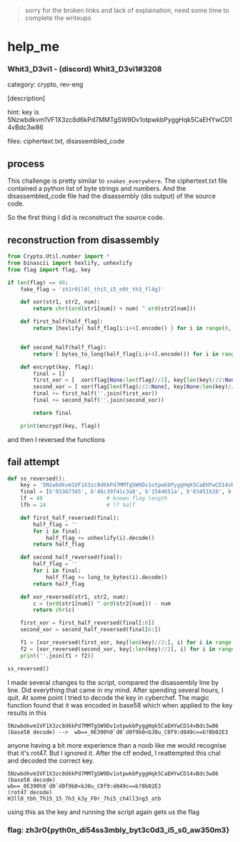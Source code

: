 > sorry for the broken links and lack of explaination, need some time to complete the writeups
# help_me
### Whit3_D3vi1 - (discord) Whit3_D3vi1#3208

category: crypto, rev-eng

[description]

hint: key is 5Nzwbdkvm1VF1X3zc8d6kPd7MMTgSW9Dv1otpwkbPyggHqk5CaEHYwCD14vBdc3w86

files: ciphertext.txt, disassembled_code

## process
This challenge is pretty similar to `snakes_everywhere`.
The ciphertext.txt file contained a python list of byte strings and numbers.
And the disassembled_code file had the disassembly (dis output) of the source code.

So the first thing I did is reconstruct the source code.
## reconstruction from disassembly
```python
from Crypto.Util.number import *
from binascii import hexlify, unhexlify
from flag import flag, key

if len(flag) == 48:
	fake_flag = 'zh3r0{l0l_thi5_i5_n0t_th3_fl4g}'

	def xor(str1, str2, num):
		return chr((ord(str1[num]) + num) ^ ord(str2[num]))

	def first_half(half_flag):
		return [hexlify( half_flag[i:i+4].encode() ) for i in range(0, len(half_flag), 4)]


	def second_half(half_flag):
		return [ bytes_to_long(half_flag[i:i+4].encode()) for i in range(0, len(half_flag), 4)]

	def encrypt(key, flag):
		final = []
		first_xor = [  xor(flag[None:len(flag)//2], key[len(key)//2:None], i) for i in range(len(flag)//2)]
		second_xor = [ xor(flag[len(flag)//2:None], key[None:len(key)//2], i) for i in range(len(flag)//2)]
		final += first_half(''.join(first_xor))
		final += second_half(''.join(second_xor))

		return final

	print(encrypt(key, flag))
```
and then I reversed the functions
## fail attempt
```python
def ss_reversed():
	key = '5Nzwbdkvm1VF1X3zc8d6kPd7MMTgSW9Dv1otpwkbPyggHqk5CaEHYwCD14vBdc3w86'
	final = [b'03367345', b'46c39f41c3a8', b'1544651a', b'03451b28', b'77c3aac3a275', b'c39e16c3b6c3b2', 391124763, 121061897, 1396123432, 389813723487, 295339258400, 131682038629031]
	lf = 48                    # known flag length
	lfh = 24                   # lf half

	def first_half_reversed(final):
		half_flag = ''
		for i in final:
			half_flag += unhexlify(i).decode()
		return half_flag

	def second_half_reversed(final):
		half_flag = ''
		for i in final:
			half_flag += long_to_bytes(i).decode()
		return half_flag

	def xor_reversed(str1, str2, num):
		c = (ord(str1[num]) ^ ord(str2[num])) - num
		return chr(c)

	first_xor = first_half_reversed(final[:6])
	second_xor = second_half_reversed(final[6:])

	f1 = [xor_reversed(first_xor, key[len(key)//2:], i) for i in range(lfh)]
	f2 = [xor_reversed(second_xor, key[:len(key)//2], i) for i in range(lfh)]
	print(''.join(f1 + f2))

ss_reversed()
```
I made several changes to the script, compared the disassembly line by line. Did everything that came in my mind.
After spending several hours, I quit.
At some point I tried to decode the key in cyberchef. The magic function found that it was encoded in base58
which when applied to the key results in this
```
5Nzwbdkvm1VF1X3zc8d6kPd7MMTgSW9Dv1otpwkbPyggHqk5CaEHYwCD14vBdc3w86  (base58 decode) -->  wb==_0E390%9`d0`d0f9b0<bJ0u_C0f9:d049c==b?8b02E3
```
anyone having a bit more experience than a noob like me would recognise that it's rot47. But I ignored it.
After the ctf ended, I reattempted this chal and decoded the correct key.
```
5Nzwbdkvm1VF1X3zc8d6kPd7MMTgSW9Dv1otpwkbPyggHqk5CaEHYwCD14vBdc3w86
(base58 decode)
wb==_0E390%9`d0`d0f9b0<bJ0u_C0f9:d049c==b?8b02E3
(rot47 decode)
H3ll0_tbh_Th15_15_7h3_k3y_F0r_7hi5_ch4ll3ng3_atb
```

using this as the key and running the script again gets us the flag


### flag: zh3r0{pyth0n_di54ss3mbly_byt3c0d3_i5_s0_aw350m3}
